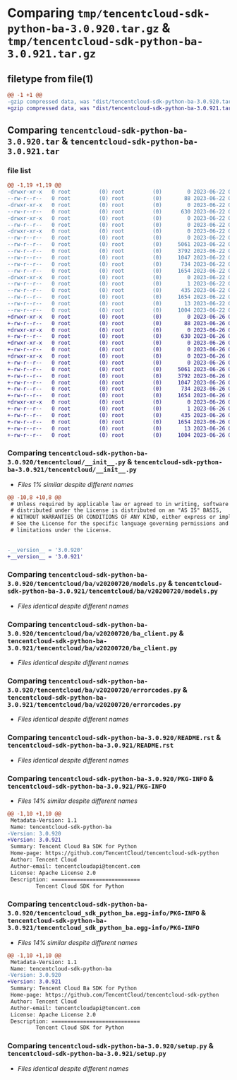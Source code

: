 # Comparing `tmp/tencentcloud-sdk-python-ba-3.0.920.tar.gz` & `tmp/tencentcloud-sdk-python-ba-3.0.921.tar.gz`

## filetype from file(1)

```diff
@@ -1 +1 @@
-gzip compressed data, was "dist/tencentcloud-sdk-python-ba-3.0.920.tar", last modified: Thu Jun 22 00:16:45 2023, max compression
+gzip compressed data, was "dist/tencentcloud-sdk-python-ba-3.0.921.tar", last modified: Mon Jun 26 00:16:41 2023, max compression
```

## Comparing `tencentcloud-sdk-python-ba-3.0.920.tar` & `tencentcloud-sdk-python-ba-3.0.921.tar`

### file list

```diff
@@ -1,19 +1,19 @@
-drwxr-xr-x   0 root         (0) root         (0)        0 2023-06-22 00:16:45.000000 tencentcloud-sdk-python-ba-3.0.920/
--rw-r--r--   0 root         (0) root         (0)       88 2023-06-22 00:16:45.000000 tencentcloud-sdk-python-ba-3.0.920/setup.cfg
-drwxr-xr-x   0 root         (0) root         (0)        0 2023-06-22 00:16:45.000000 tencentcloud-sdk-python-ba-3.0.920/tencentcloud/
--rw-r--r--   0 root         (0) root         (0)      630 2023-06-22 00:16:45.000000 tencentcloud-sdk-python-ba-3.0.920/tencentcloud/__init__.py
-drwxr-xr-x   0 root         (0) root         (0)        0 2023-06-22 00:16:45.000000 tencentcloud-sdk-python-ba-3.0.920/tencentcloud/ba/
--rw-r--r--   0 root         (0) root         (0)        0 2023-06-22 00:16:45.000000 tencentcloud-sdk-python-ba-3.0.920/tencentcloud/ba/__init__.py
-drwxr-xr-x   0 root         (0) root         (0)        0 2023-06-22 00:16:45.000000 tencentcloud-sdk-python-ba-3.0.920/tencentcloud/ba/v20200720/
--rw-r--r--   0 root         (0) root         (0)        0 2023-06-22 00:16:45.000000 tencentcloud-sdk-python-ba-3.0.920/tencentcloud/ba/v20200720/__init__.py
--rw-r--r--   0 root         (0) root         (0)     5061 2023-06-22 00:16:45.000000 tencentcloud-sdk-python-ba-3.0.920/tencentcloud/ba/v20200720/models.py
--rw-r--r--   0 root         (0) root         (0)     3792 2023-06-22 00:16:45.000000 tencentcloud-sdk-python-ba-3.0.920/tencentcloud/ba/v20200720/ba_client.py
--rw-r--r--   0 root         (0) root         (0)     1047 2023-06-22 00:16:45.000000 tencentcloud-sdk-python-ba-3.0.920/tencentcloud/ba/v20200720/errorcodes.py
--rw-r--r--   0 root         (0) root         (0)      734 2023-06-22 00:16:45.000000 tencentcloud-sdk-python-ba-3.0.920/README.rst
--rw-r--r--   0 root         (0) root         (0)     1654 2023-06-22 00:16:45.000000 tencentcloud-sdk-python-ba-3.0.920/PKG-INFO
-drwxr-xr-x   0 root         (0) root         (0)        0 2023-06-22 00:16:45.000000 tencentcloud-sdk-python-ba-3.0.920/tencentcloud_sdk_python_ba.egg-info/
--rw-r--r--   0 root         (0) root         (0)        1 2023-06-22 00:16:45.000000 tencentcloud-sdk-python-ba-3.0.920/tencentcloud_sdk_python_ba.egg-info/dependency_links.txt
--rw-r--r--   0 root         (0) root         (0)      435 2023-06-22 00:16:45.000000 tencentcloud-sdk-python-ba-3.0.920/tencentcloud_sdk_python_ba.egg-info/SOURCES.txt
--rw-r--r--   0 root         (0) root         (0)     1654 2023-06-22 00:16:45.000000 tencentcloud-sdk-python-ba-3.0.920/tencentcloud_sdk_python_ba.egg-info/PKG-INFO
--rw-r--r--   0 root         (0) root         (0)       13 2023-06-22 00:16:45.000000 tencentcloud-sdk-python-ba-3.0.920/tencentcloud_sdk_python_ba.egg-info/top_level.txt
--rw-r--r--   0 root         (0) root         (0)     1004 2023-06-22 00:16:45.000000 tencentcloud-sdk-python-ba-3.0.920/setup.py
+drwxr-xr-x   0 root         (0) root         (0)        0 2023-06-26 00:16:41.000000 tencentcloud-sdk-python-ba-3.0.921/
+-rw-r--r--   0 root         (0) root         (0)       88 2023-06-26 00:16:41.000000 tencentcloud-sdk-python-ba-3.0.921/setup.cfg
+drwxr-xr-x   0 root         (0) root         (0)        0 2023-06-26 00:16:41.000000 tencentcloud-sdk-python-ba-3.0.921/tencentcloud/
+-rw-r--r--   0 root         (0) root         (0)      630 2023-06-26 00:16:41.000000 tencentcloud-sdk-python-ba-3.0.921/tencentcloud/__init__.py
+drwxr-xr-x   0 root         (0) root         (0)        0 2023-06-26 00:16:41.000000 tencentcloud-sdk-python-ba-3.0.921/tencentcloud/ba/
+-rw-r--r--   0 root         (0) root         (0)        0 2023-06-26 00:16:41.000000 tencentcloud-sdk-python-ba-3.0.921/tencentcloud/ba/__init__.py
+drwxr-xr-x   0 root         (0) root         (0)        0 2023-06-26 00:16:41.000000 tencentcloud-sdk-python-ba-3.0.921/tencentcloud/ba/v20200720/
+-rw-r--r--   0 root         (0) root         (0)        0 2023-06-26 00:16:41.000000 tencentcloud-sdk-python-ba-3.0.921/tencentcloud/ba/v20200720/__init__.py
+-rw-r--r--   0 root         (0) root         (0)     5061 2023-06-26 00:16:41.000000 tencentcloud-sdk-python-ba-3.0.921/tencentcloud/ba/v20200720/models.py
+-rw-r--r--   0 root         (0) root         (0)     3792 2023-06-26 00:16:41.000000 tencentcloud-sdk-python-ba-3.0.921/tencentcloud/ba/v20200720/ba_client.py
+-rw-r--r--   0 root         (0) root         (0)     1047 2023-06-26 00:16:41.000000 tencentcloud-sdk-python-ba-3.0.921/tencentcloud/ba/v20200720/errorcodes.py
+-rw-r--r--   0 root         (0) root         (0)      734 2023-06-26 00:16:41.000000 tencentcloud-sdk-python-ba-3.0.921/README.rst
+-rw-r--r--   0 root         (0) root         (0)     1654 2023-06-26 00:16:41.000000 tencentcloud-sdk-python-ba-3.0.921/PKG-INFO
+drwxr-xr-x   0 root         (0) root         (0)        0 2023-06-26 00:16:41.000000 tencentcloud-sdk-python-ba-3.0.921/tencentcloud_sdk_python_ba.egg-info/
+-rw-r--r--   0 root         (0) root         (0)        1 2023-06-26 00:16:41.000000 tencentcloud-sdk-python-ba-3.0.921/tencentcloud_sdk_python_ba.egg-info/dependency_links.txt
+-rw-r--r--   0 root         (0) root         (0)      435 2023-06-26 00:16:41.000000 tencentcloud-sdk-python-ba-3.0.921/tencentcloud_sdk_python_ba.egg-info/SOURCES.txt
+-rw-r--r--   0 root         (0) root         (0)     1654 2023-06-26 00:16:41.000000 tencentcloud-sdk-python-ba-3.0.921/tencentcloud_sdk_python_ba.egg-info/PKG-INFO
+-rw-r--r--   0 root         (0) root         (0)       13 2023-06-26 00:16:41.000000 tencentcloud-sdk-python-ba-3.0.921/tencentcloud_sdk_python_ba.egg-info/top_level.txt
+-rw-r--r--   0 root         (0) root         (0)     1004 2023-06-26 00:16:41.000000 tencentcloud-sdk-python-ba-3.0.921/setup.py
```

### Comparing `tencentcloud-sdk-python-ba-3.0.920/tencentcloud/__init__.py` & `tencentcloud-sdk-python-ba-3.0.921/tencentcloud/__init__.py`

 * *Files 1% similar despite different names*

```diff
@@ -10,8 +10,8 @@
 # Unless required by applicable law or agreed to in writing, software
 # distributed under the License is distributed on an "AS IS" BASIS,
 # WITHOUT WARRANTIES OR CONDITIONS OF ANY KIND, either express or implied.
 # See the License for the specific language governing permissions and
 # limitations under the License.
 
 
-__version__ = '3.0.920'
+__version__ = '3.0.921'
```

### Comparing `tencentcloud-sdk-python-ba-3.0.920/tencentcloud/ba/v20200720/models.py` & `tencentcloud-sdk-python-ba-3.0.921/tencentcloud/ba/v20200720/models.py`

 * *Files identical despite different names*

### Comparing `tencentcloud-sdk-python-ba-3.0.920/tencentcloud/ba/v20200720/ba_client.py` & `tencentcloud-sdk-python-ba-3.0.921/tencentcloud/ba/v20200720/ba_client.py`

 * *Files identical despite different names*

### Comparing `tencentcloud-sdk-python-ba-3.0.920/tencentcloud/ba/v20200720/errorcodes.py` & `tencentcloud-sdk-python-ba-3.0.921/tencentcloud/ba/v20200720/errorcodes.py`

 * *Files identical despite different names*

### Comparing `tencentcloud-sdk-python-ba-3.0.920/README.rst` & `tencentcloud-sdk-python-ba-3.0.921/README.rst`

 * *Files identical despite different names*

### Comparing `tencentcloud-sdk-python-ba-3.0.920/PKG-INFO` & `tencentcloud-sdk-python-ba-3.0.921/PKG-INFO`

 * *Files 14% similar despite different names*

```diff
@@ -1,10 +1,10 @@
 Metadata-Version: 1.1
 Name: tencentcloud-sdk-python-ba
-Version: 3.0.920
+Version: 3.0.921
 Summary: Tencent Cloud Ba SDK for Python
 Home-page: https://github.com/TencentCloud/tencentcloud-sdk-python
 Author: Tencent Cloud
 Author-email: tencentcloudapi@tencent.com
 License: Apache License 2.0
 Description: ============================
         Tencent Cloud SDK for Python
```

### Comparing `tencentcloud-sdk-python-ba-3.0.920/tencentcloud_sdk_python_ba.egg-info/PKG-INFO` & `tencentcloud-sdk-python-ba-3.0.921/tencentcloud_sdk_python_ba.egg-info/PKG-INFO`

 * *Files 14% similar despite different names*

```diff
@@ -1,10 +1,10 @@
 Metadata-Version: 1.1
 Name: tencentcloud-sdk-python-ba
-Version: 3.0.920
+Version: 3.0.921
 Summary: Tencent Cloud Ba SDK for Python
 Home-page: https://github.com/TencentCloud/tencentcloud-sdk-python
 Author: Tencent Cloud
 Author-email: tencentcloudapi@tencent.com
 License: Apache License 2.0
 Description: ============================
         Tencent Cloud SDK for Python
```

### Comparing `tencentcloud-sdk-python-ba-3.0.920/setup.py` & `tencentcloud-sdk-python-ba-3.0.921/setup.py`

 * *Files identical despite different names*

